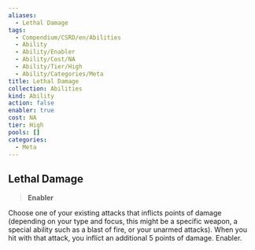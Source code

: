 ```yaml
---
aliases:
  - Lethal Damage
tags:
  - Compendium/CSRD/en/Abilities
  - Ability
  - Ability/Enabler
  - Ability/Cost/NA
  - Ability/Tier/High
  - Ability/Categories/Meta
title: Lethal Damage
collection: Abilities
kind: Ability
action: false
enabler: true
cost: NA
tier: High
pools: []
categories:
  - Meta
---
```

## Lethal Damage    
>**Enabler**  
    
Choose one of your existing attacks that inflicts points of damage (depending on your type and focus, this might be a specific weapon, a special ability such as a blast of fire, or your unarmed attacks). When you hit with that attack, you inflict an additional 5 points of damage. Enabler.